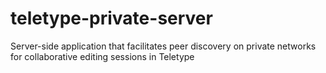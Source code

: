 # teletype-private-server
Server-side application that facilitates peer discovery on private networks for collaborative editing sessions in Teletype
